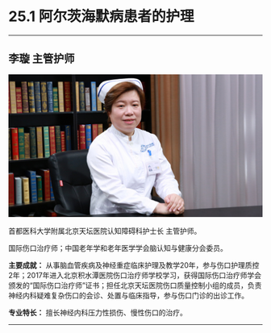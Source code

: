 # 25.1 阿尔茨海默病患者的护理

---

## 李璇 主管护师

![1684477979965](image/c25_001/1684477979965.png)

首都医科大学附属北京天坛医院认知障碍科护士长 主管护师。

国际伤口治疗师；中国老年学和老年医学学会脑认知与健康分会委员。

**主要成就：** 从事脑血管疾病及神经重症临床护理及教学20年，参与伤口护理质控2年；2017年进入北京积水潭医院伤口治疗师学校学习，获得国际伤口治疗师学会颁发的“国际伤口治疗师”证书；担任北京天坛医院伤口质量控制小组的成员，负责神经内科疑难复杂伤口的会诊、处置与临床指导，参与伤口门诊的出诊工作。

**专业特长：** 擅长神经内科压力性损伤、慢性伤口的治疗。

---
